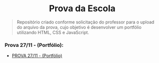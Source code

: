 <h1 align="center">
Prova da Escola
</h1>

> Repositório criado conforme solicitação do professor para o upload do arquivo da prova, cujo objetivo é desenvolver um portfólio utilizando HTML, CSS e JavaScript.

### **Prova 27/11 - (Portfólio):**
* <a href="https://jhon-victor-ramos.github.io/Provas/" target="_blank">PROVA 27/11 - (Portfólio)</a>
